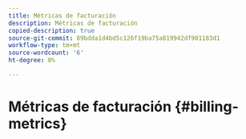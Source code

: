 ```yaml
---
title: Métricas de facturación
description: Métricas de facturación
copied-description: true
source-git-commit: 89bdda1d4bd5c126f19ba75a819942df901183d1
workflow-type: tm+mt
source-wordcount: '6'
ht-degree: 0%

---
```



# Métricas de facturación {#billing-metrics}

